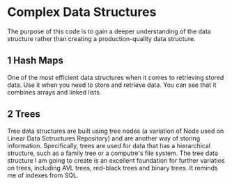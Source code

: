 # Complex Data Structures
The purpose of this code is to gain a deeper understanding of the data structure rather than creating a production-quality data structure.

## 1 Hash Maps
One of the most efficient data structures when it comes to retrieving stored data. Use it when you need to store and retrieve data. You can see that it combines arrays and linked lists.

## 2 Trees
Tree data structures are built using tree nodes (a variation of Node used on Linear Data Sctructures Repository) and are another way of storing information. Specifically, trees are used for data that has a hierarchical structure, such as a family tree or a computre's file system. The tree data structure I am going to create is an excellent foundation for further variatios on trees, including AVL trees, red-black trees and binary trees. It reminds me of indexes from SQL.